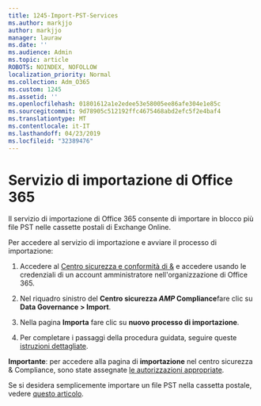 ```yaml
---
title: 1245-Import-PST-Services
ms.author: markjjo
author: markjjo
manager: lauraw
ms.date: ''
ms.audience: Admin
ms.topic: article
ROBOTS: NOINDEX, NOFOLLOW
localization_priority: Normal
ms.collection: Adm_O365
ms.custom: 1245
ms.assetid: ''
ms.openlocfilehash: 01801612a1e2edee53e58005ee86afe304e1e85c
ms.sourcegitcommit: 9d78905c512192ffc4675468abd2efc5f2e4baf4
ms.translationtype: MT
ms.contentlocale: it-IT
ms.lasthandoff: 04/23/2019
ms.locfileid: "32389476"
---
```

# <a name="office-365-import-service"></a>Servizio di importazione di Office 365 

Il servizio di importazione di Office 365 consente di importare in blocco più file PST nelle cassette postali di Exchange Online. 

Per accedere al servizio di importazione e avviare il processo di importazione:

1. Accedere al [Centro sicurezza e conformità di &](https://protection.office.com) e accedere usando le credenziali di un account amministratore nell'organizzazione di Office 365.

2. Nel riquadro sinistro del **Centro sicurezza _AMP_ Compliance**fare clic su **Data Governance > Import**.

3. Nella pagina **Importa** fare clic su **nuovo processo di importazione**. 

4. Per completare i passaggi della procedura guidata, seguire queste [istruzioni dettagliate](https://docs.microsoft.com/office365/securitycompliance/use-network-upload-to-import-pst-files).

**Importante**: per accedere alla pagina di **importazione** nel centro sicurezza & Compliance, sono state assegnate [le autorizzazioni appropriate](https://docs.microsoft.com/office365/securitycompliance/use-network-upload-to-import-pst-files#before-you-begin). 

Se si desidera semplicemente importare un file PST nella cassetta postale, vedere [questo articolo](https://support.office.com/article/import-email-contacts-and-calendar-from-an-outlook-pst-file-431a8e9a-f99f-4d5f-ae48-ded54b3440ac).
